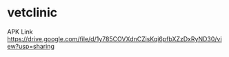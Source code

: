 # vetclinic

APK Link https://drive.google.com/file/d/1y785COVXdnCZisKqi6pfbXZzDxRyND30/view?usp=sharing
